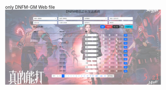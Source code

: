 only DNFM-GM Web file
<img src="https://github.com/LeeYouRan/LeeYouRan/blob/main/assets/imgs/DNFMGM.png" />
